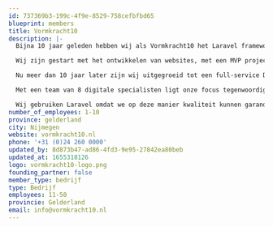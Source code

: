 ```yaml
---
id: 737369b3-199c-4f9e-8529-758cefbfbd65
blueprint: members
title: Vormkracht10
description: |-
  Bijna 10 jaar geleden hebben wij als Vormkracht10 het Laravel framework ontdekt. Destijds nog in zeer prille vorm met een beta release (v0.1) van de toen nog onbekende Taylor Otwell. Maar ook toen al zagen wij de enorme potentie in het framework, door de heldere structuur en leesbaarheid van de code en documentatie.

  Wij zijn gestart met het ontwikkelen van websites, met een MVP project voor een CMS hebben wij onze eerste projecten gerealiseerd in dit enorm flexibele open-source framework.

  Nu meer dan 10 jaar later zijn wij uitgegroeid tot een full-service Digital Agency dat slimme websites en complexe webapplicaties ontwikkelt en realiseert, alles volledig in Laravel. In de omgeving van Nijmegen en omstreken zijn wij hét bureau voor het ontwikkelen van Laravel web apps.

  Met een team van 8 digitale specialisten ligt onze focus tegenwoordig op het realiseren van toegankelijke websites volgens de WCAG normen en het ontwikkelen van Progressive Web Apps (PWA) als een SaaS of PaaS. Dit doen wij voor klanten zoals de Nijmeegse Vierdaagse, Gemeente Nijmegen, Radboudumc en landelijke partijen als RRS en TOPIC.

  Wij gebruiken Laravel omdat we op deze manier kwaliteit kunnen garanderen aan onze klanten, zowel op de korte termijn met het ontwikkelen van een snelle Minimum Viable Product (MVP) maar ook voor de langere termijn. Waarin de continuerende vraagstukken van onze klanten over de jaren heen doorontwikkeld moeten worden en het leveren van onderhoud en services steeds belangrijker is geworden.
number_of_employees: 1-10
province: gelderland
city: Nijmegen
website: vormkracht10.nl
phone: '+31 (0)24 260 0000'
updated_by: 8d873b47-ad86-4fd3-9e95-27842ea80beb
updated_at: 1655318126
logo: vormkracht10-logo.png
founding_partner: false
member_type: bedrijf
type: Bedrijf
employees: 11-50
provincie: Gelderland
email: info@vormkracht10.nl
---
```


